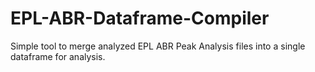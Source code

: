 # EPL-ABR-Dataframe-Compiler
Simple tool to merge analyzed EPL ABR Peak Analysis files into a single dataframe for analysis.
